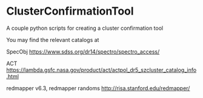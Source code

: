 # ClusterConfirmationTool

A couple python scripts for creating a cluster confirmation tool

You may find the relevant catalogs at

SpecObj https://www.sdss.org/dr14/spectro/spectro_access/

ACT https://lambda.gsfc.nasa.gov/product/act/actpol_dr5_szcluster_catalog_info.html

redmapper v6.3, redmapper randoms http://risa.stanford.edu/redmapper/
